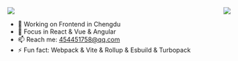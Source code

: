 <img src="https://github-readme-stats.vercel.app/api/top-langs/?username=asuraluo&&hide=tsql" /> 

<img align="right" src="https://github-readme-stats.vercel.app/api?username=asuraluo&count_private=true&show_icons=true&theme=dark" />

- 🔭 Working on Frontend in Chengdu
- 🌱 Focus in React & Vue & Angular
- 📫 Reach me: 454451758@qq.com
- ⚡  Fun fact: Webpack & Vite & Rollup & Esbuild & Turbopack

